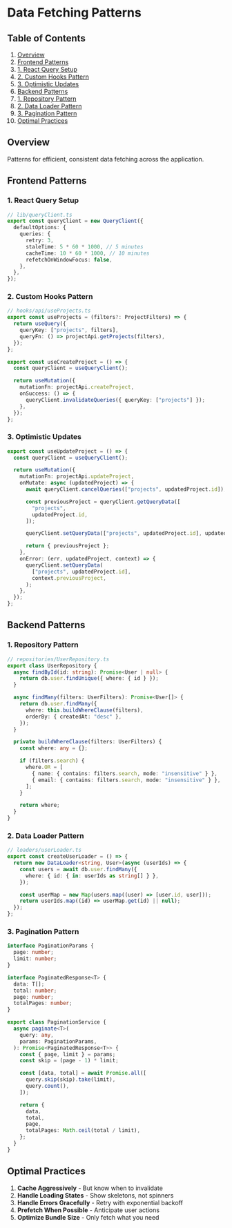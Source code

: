 # Data Fetching Patterns

## Table of Contents

1. [Overview](#overview)
2. [Frontend Patterns](#frontend-patterns)
  3. [1. React Query Setup](#1-react-query-setup)
  4. [2. Custom Hooks Pattern](#2-custom-hooks-pattern)
  5. [3. Optimistic Updates](#3-optimistic-updates)
6. [Backend Patterns](#backend-patterns)
  7. [1. Repository Pattern](#1-repository-pattern)
  8. [2. Data Loader Pattern](#2-data-loader-pattern)
  9. [3. Pagination Pattern](#3-pagination-pattern)
10. [Optimal Practices](#optimal-practices)

## Overview

Patterns for efficient, consistent data fetching across the application.

## Frontend Patterns

### 1. React Query Setup

```typescript
// lib/queryClient.ts
export const queryClient = new QueryClient({
  defaultOptions: {
    queries: {
      retry: 3,
      staleTime: 5 * 60 * 1000, // 5 minutes
      cacheTime: 10 * 60 * 1000, // 10 minutes
      refetchOnWindowFocus: false,
    },
  },
});
```

### 2. Custom Hooks Pattern

```typescript
// hooks/api/useProjects.ts
export const useProjects = (filters?: ProjectFilters) => {
  return useQuery({
    queryKey: ["projects", filters],
    queryFn: () => projectApi.getProjects(filters),
  });
};

export const useCreateProject = () => {
  const queryClient = useQueryClient();

  return useMutation({
    mutationFn: projectApi.createProject,
    onSuccess: () => {
      queryClient.invalidateQueries({ queryKey: ["projects"] });
    },
  });
};
```

### 3. Optimistic Updates

```typescript
export const useUpdateProject = () => {
  const queryClient = useQueryClient();

  return useMutation({
    mutationFn: projectApi.updateProject,
    onMutate: async (updatedProject) => {
      await queryClient.cancelQueries(["projects", updatedProject.id]);

      const previousProject = queryClient.getQueryData([
        "projects",
        updatedProject.id,
      ]);

      queryClient.setQueryData(["projects", updatedProject.id], updatedProject);

      return { previousProject };
    },
    onError: (err, updatedProject, context) => {
      queryClient.setQueryData(
        ["projects", updatedProject.id],
        context.previousProject,
      );
    },
  });
};
```

## Backend Patterns

### 1. Repository Pattern

```typescript
// repositories/UserRepository.ts
export class UserRepository {
  async findById(id: string): Promise<User | null> {
    return db.user.findUnique({ where: { id } });
  }

  async findMany(filters: UserFilters): Promise<User[]> {
    return db.user.findMany({
      where: this.buildWhereClause(filters),
      orderBy: { createdAt: "desc" },
    });
  }

  private buildWhereClause(filters: UserFilters) {
    const where: any = {};

    if (filters.search) {
      where.OR = [
        { name: { contains: filters.search, mode: "insensitive" } },
        { email: { contains: filters.search, mode: "insensitive" } },
      ];
    }

    return where;
  }
}
```

### 2. Data Loader Pattern

```typescript
// loaders/userLoader.ts
export const createUserLoader = () => {
  return new DataLoader<string, User>(async (userIds) => {
    const users = await db.user.findMany({
      where: { id: { in: userIds as string[] } },
    });

    const userMap = new Map(users.map((user) => [user.id, user]));
    return userIds.map((id) => userMap.get(id) || null);
  });
};
```

### 3. Pagination Pattern

```typescript
interface PaginationParams {
  page: number;
  limit: number;
}

interface PaginatedResponse<T> {
  data: T[];
  total: number;
  page: number;
  totalPages: number;
}

export class PaginationService {
  async paginate<T>(
    query: any,
    params: PaginationParams,
  ): Promise<PaginatedResponse<T>> {
    const { page, limit } = params;
    const skip = (page - 1) * limit;

    const [data, total] = await Promise.all([
      query.skip(skip).take(limit),
      query.count(),
    ]);

    return {
      data,
      total,
      page,
      totalPages: Math.ceil(total / limit),
    };
  }
}
```

## Optimal Practices

1. **Cache Aggressively** - But know when to invalidate
2. **Handle Loading States** - Show skeletons, not spinners
3. **Handle Errors Gracefully** - Retry with exponential backoff
4. **Prefetch When Possible** - Anticipate user actions
5. **Optimize Bundle Size** - Only fetch what you need
